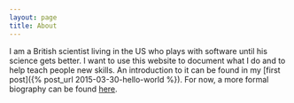 ```yaml
---
layout: page
title: About
---
```



I am a British scientist living in the US who plays with software until his science gets better.
I want to use this website to document what I do and to help teach
people new skills.
An introduction to it can be found in my [first post]({% post_url 2015-03-30-hello-world %}).
For now, a more formal biography can be found [here](http://www.ni.gsu.edu/~rclewley/biosketch/index.html).

